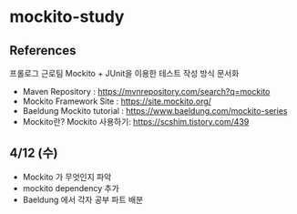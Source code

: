 # mockito-study

## References

프롤로그 근로팀 Mockito + JUnit을 이용한 테스트 작성 방식 문서화

* Maven Repository : https://mvnrepository.com/search?q=mockito
* Mockito Framework Site : https://site.mockito.org/
* Baeldung Mockito tutorial : https://www.baeldung.com/mockito-series
* Mockito란? Mockito 사용하기: https://scshim.tistory.com/439

## 4/12 (수)

- Mockito 가 무엇인지 파악
- mockito dependency 추가
- Baeldung 에서 각자 공부 파트 배분
